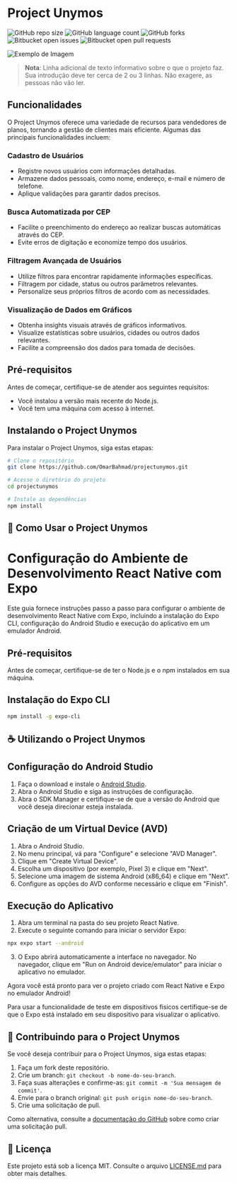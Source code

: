 # Project Unymos

![GitHub repo size](https://img.shields.io/github/repo-size/OmarBahmad/projectunymos?style=for-the-badge)
![GitHub language count](https://img.shields.io/github/languages/count/OmarBahmad/projectunymos?style=for-the-badge)
![GitHub forks](https://img.shields.io/github/forks/OmarBahmad/projectunymos?style=for-the-badge)
![Bitbucket open issues](https://img.shields.io/bitbucket/issues/OmarBahmad/projectunymos?style=for-the-badge)
![Bitbucket open pull requests](https://img.shields.io/bitbucket/pr-raw/OmarBahmad/projectunymos?style=for-the-badge)

![Exemplo de Imagem](imagem.png)

> **Nota**: Linha adicional de texto informativo sobre o que o projeto faz. Sua introdução deve ter cerca de 2 ou 3 linhas. Não exagere, as pessoas não vão ler.

## Funcionalidades

O Project Unymos oferece uma variedade de recursos para vendedores de planos, tornando a gestão de clientes mais eficiente. Algumas das principais funcionalidades incluem:

### Cadastro de Usuários

- Registre novos usuários com informações detalhadas.
- Armazene dados pessoais, como nome, endereço, e-mail e número de telefone.
- Aplique validações para garantir dados precisos.

### Busca Automatizada por CEP

- Facilite o preenchimento do endereço ao realizar buscas automáticas através do CEP.
- Evite erros de digitação e economize tempo dos usuários.

### Filtragem Avançada de Usuários

- Utilize filtros para encontrar rapidamente informações específicas.
- Filtragem por cidade, status ou outros parâmetros relevantes.
- Personalize seus próprios filtros de acordo com as necessidades.

### Visualização de Dados em Gráficos

- Obtenha insights visuais através de gráficos informativos.
- Visualize estatísticas sobre usuários, cidades ou outros dados relevantes.
- Facilite a compreensão dos dados para tomada de decisões.

## Pré-requisitos

Antes de começar, certifique-se de atender aos seguintes requisitos:

- Você instalou a versão mais recente do Node.js.
- Você tem uma máquina com acesso à internet.

## Instalando o Project Unymos

Para instalar o Project Unymos, siga estas etapas:

```bash
# Clone o repositório
git clone https://github.com/OmarBahmad/projectunymos.git

# Acesse o diretório do projeto
cd projectunymos

# Instale as dependências
npm install

```

## 🚀 Como Usar o Project Unymos

# Configuração do Ambiente de Desenvolvimento React Native com Expo

Este guia fornece instruções passo a passo para configurar o ambiente de desenvolvimento React Native com Expo, incluindo a instalação do Expo CLI, configuração do Android Studio e execução do aplicativo em um emulador Android.

## Pré-requisitos

Antes de começar, certifique-se de ter o Node.js e o npm instalados em sua máquina.

## Instalação do Expo CLI

```bash
npm install -g expo-cli
```

## ☕ Utilizando o Project Unymos

## Configuração do Android Studio

1. Faça o download e instale o [Android Studio](https://developer.android.com/studio).
2. Abra o Android Studio e siga as instruções de configuração.
3. Abra o SDK Manager e certifique-se de que a versão do Android que você deseja direcionar esteja instalada.

## Criação de um Virtual Device (AVD)

1. Abra o Android Studio.
2. No menu principal, vá para "Configure" e selecione "AVD Manager".
3. Clique em "Create Virtual Device".
4. Escolha um dispositivo (por exemplo, Pixel 3) e clique em "Next".
5. Selecione uma imagem de sistema Android (x86_64) e clique em "Next".
6. Configure as opções do AVD conforme necessário e clique em "Finish".

## Execução do Aplicativo

1. Abra um terminal na pasta do seu projeto React Native.
2. Execute o seguinte comando para iniciar o servidor Expo:

```bash
npx expo start --android
```

3. O Expo abrirá automaticamente a interface no navegador. No navegador, clique em "Run on Android device/emulator" para iniciar o aplicativo no emulador.

Agora você está pronto para ver o projeto criado com React Native e Expo no emulador Android!

Para usar a funcionalidade de teste em dispositivos fisicos certifique-se de que o Expo está instalado em seu dispositivo para visualizar o aplicativo.

## 🤝 Contribuindo para o Project Unymos

Se você deseja contribuir para o Project Unymos, siga estas etapas:

1. Faça um fork deste repositório.
2. Crie um branch: `git checkout -b nome-do-seu-branch`.
3. Faça suas alterações e confirme-as: `git commit -m 'Sua mensagem de commit'`.
4. Envie para o branch original: `git push origin nome-do-seu-branch`.
5. Crie uma solicitação de pull.

Como alternativa, consulte a [documentação do GitHub](https://help.github.com/en/github/collaborating-with-issues-and-pull-requests/creating-a-pull-request) sobre como criar uma solicitação pull.

## 📝 Licença

Este projeto está sob a licença MIT. Consulte o arquivo [LICENSE.md](LICENSE.md) para obter mais detalhes.


